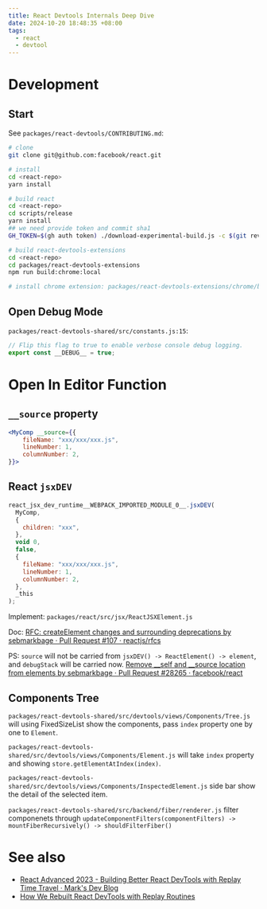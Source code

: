 ```yaml
---
title: React Devtools Internals Deep Dive
date: 2024-10-20 18:48:35 +08:00
tags:
  - react
  - devtool
---
```


# Development

## Start

See `packages/react-devtools/CONTRIBUTING.md`:

```sh
# clone
git clone git@github.com:facebook/react.git

# install
cd <react-repo>
yarn install

# build react
cd <react-repo>
cd scripts/release
yarn install
## we need provide token and commit sha1
GH_TOKEN=$(gh auth token) ./download-experimental-build.js -c $(git rev-parse main)

# build react-devtools-extensions
cd <react-repo>
cd packages/react-devtools-extensions
npm run build:chrome:local

# install chrome extension: packages/react-devtools-extensions/chrome/build/unpacked
```

## Open Debug Mode

`packages/react-devtools-shared/src/constants.js:15`:

```js
// Flip this flag to true to enable verbose console debug logging.
export const __DEBUG__ = true;
```

# Open In Editor Function

## `__source` property

```jsx
<MyComp __source={{
    fileName: "xxx/xxx/xxx.js",
    lineNumber: 1,
    columnNumber: 2,
}}>
```

## React `jsxDEV`

```js
react_jsx_dev_runtime__WEBPACK_IMPORTED_MODULE_0__.jsxDEV(
  MyComp,
  {
    children: "xxx",
  },
  void 0,
  false,
  {
    fileName: "xxx/xxx/xxx.js",
    lineNumber: 1,
    columnNumber: 2,
  },
  _this
);
```

Implement: `packages/react/src/jsx/ReactJSXElement.js`

Doc: [RFC: createElement changes and surrounding deprecations by sebmarkbage · Pull Request #107 · reactjs/rfcs](https://github.com/reactjs/rfcs/pull/107)

PS: `source` will not be carried from `jsxDEV() -> ReactElement() -> element`, and `debugStack` will be carried now. [Remove \_\_self and \_\_source location from elements by sebmarkbage · Pull Request #28265 · facebook/react](https://github.com/facebook/react/pull/28265)

## Components Tree

`packages/react-devtools-shared/src/devtools/views/Components/Tree.js` will using FixedSizeList show the components, pass `index` property one by one to `Element`.

`packages/react-devtools-shared/src/devtools/views/Components/Element.js` will take `index` property and showing `store.getElementAtIndex(index)`.

<!-- `packages/react-devtools-shared/src/devtools/store.js` store the tree data. -->

`packages/react-devtools-shared/src/devtools/views/Components/InspectedElement.js` side bar show the detail of the selected item.

`packages/react-devtools-shared/src/backend/fiber/renderer.js` filter componenets through `updateComponentFilters(componentFilters) -> mountFiberRecursively() -> shouldFilterFiber()`

# See also

- [React Advanced 2023 - Building Better React DevTools with Replay Time Travel · Mark's Dev Blog](https://blog.isquaredsoftware.com/2023/10/presentations-react-devtools-replay/)
- [How We Rebuilt React DevTools with Replay Routines](https://blog.replay.io/how-we-rebuilt-react-devtools-with-replay-routines)
